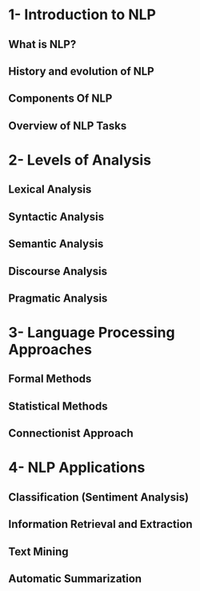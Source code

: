 # 1- Introduction to NLP
## What is NLP?
## History and evolution of NLP

## Components Of NLP

## Overview of NLP Tasks

# 2- Levels of Analysis
## Lexical Analysis  
## Syntactic Analysis
## Semantic Analysis
## Discourse Analysis
## Pragmatic Analysis

# 3- Language Processing Approaches
## Formal Methods
## Statistical Methods
## Connectionist Approach

# 4- NLP Applications
## Classification (Sentiment Analysis)
## Information Retrieval and Extraction
## Text Mining
## Automatic Summarization